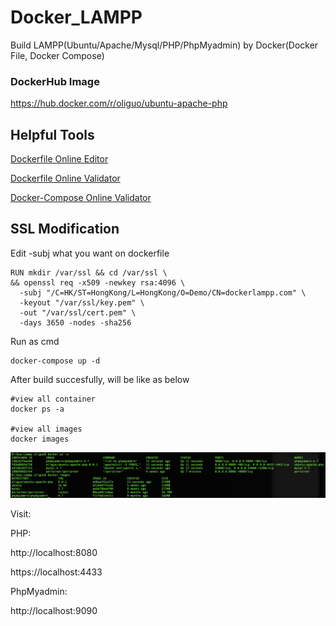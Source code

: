 # Docker_LAMPP
Build LAMPP(Ubuntu/Apache/Mysql/PHP/PhpMyadmin) by Docker(Docker File, Docker Compose)

### DockerHub Image
https://hub.docker.com/r/oliguo/ubuntu-apache-php

## Helpful Tools
[Dockerfile Online Editor](https://dockerfile-editor.com/)

[Dockerfile Online Validator](https://www.fromlatest.io/#/)

[Docker-Compose Online Validator](https://codebeautify.org/yaml-validator/)

## SSL Modification
Edit -subj what you want on dockerfile
```
RUN mkdir /var/ssl && cd /var/ssl \
&& openssl req -x509 -newkey rsa:4096 \
  -subj "/C=HK/ST=HongKong/L=HongKong/O=Demo/CN=dockerlampp.com" \
  -keyout "/var/ssl/key.pem" \
  -out "/var/ssl/cert.pem" \
  -days 3650 -nodes -sha256
```

Run as cmd
```
docker-compose up -d
```

After build succesfully, will be like as below
```
#view all container
docker ps -a

#view all images
docker images
```
![Ubuntu Case](https://github.com/oliguo/Docker-LAMPP-Ubuntu/blob/master/Ubuntu-Case.png)

Visit:

PHP:

http://localhost:8080

https://localhost:4433

PhpMyadmin:

http://localhost:9090

